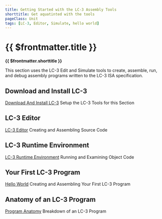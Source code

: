 ```yaml
---
title: Getting Started with the LC-3 Assembly Tools
shorttitle: Get aquatinted with the tools
pageClass: Unit
tags: [LC-3, Editor, Simulate, hello world]
---
```


# {{ $frontmatter.title }}
**{{ $frontmatter.shorttitle }}**

This section uses the LC-3 Edit and Simulate tools to create, assemble, run, and debug assembly programs written to the LC-3 ISA specification.

## Download and Install LC-3
[Download And Install LC-3](./DownloadAndInstall)
Setup the LC-3 Tools for this Section

## LC-3 Editor
[LC-3 Editor](./LC3Edit)
Creating and Assembling Source Code

## LC-3 Runtime Environment
[LC-3 Runtime Environment](./LC3Simulate)
Running and Examining Object Code

## Your First LC-3 Program
[Hello World](./HelloWorld)
Creating and Assembling Your First LC-3 Program

## Anatomy of an LC-3 Program
[Program Anatomy](./ProgramAnatomy.md)
Breakdown of an LC-3 Program